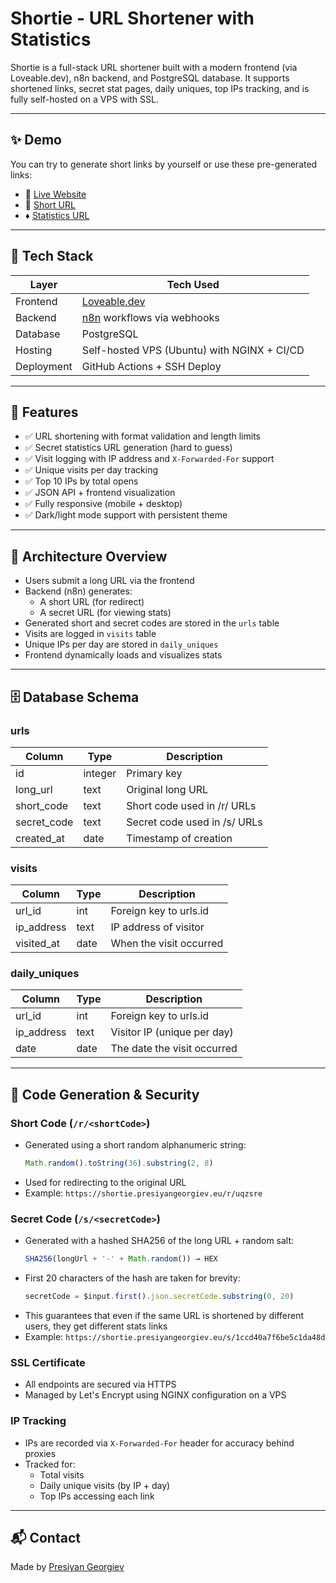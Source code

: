 # Shortie - URL Shortener with Statistics

Shortie is a full-stack URL shortener built with a modern frontend (via Loveable.dev), n8n backend, and PostgreSQL database. It supports shortened links, secret stat pages, daily uniques, top IPs tracking, and is fully self-hosted on a VPS with SSL.

---

## ✨ Demo

You can try to generate short links by yourself or use these pre-generated links:

- 🔹 [Live Website](https://shortie.presiyangeorgiev.eu)
- 🔸 [Short URL](https://shortie.presiyangeorgiev.eu/r/uqzsre)
- ♦️ [Statistics URL](https://shortie.presiyangeorgiev.eu/s/1ccd40a7f6be5c1da48d)

---

## 🧰 Tech Stack

| Layer        | Tech Used                                        |
|--------------|--------------------------------------------------|
| Frontend     | [Loveable.dev](https://www.loveable.dev/)        |
| Backend      | [n8n](https://n8n.io/) workflows via webhooks    |
| Database     | PostgreSQL                                       |
| Hosting      | Self-hosted VPS (Ubuntu) with NGINX + CI/CD      |
| Deployment   | GitHub Actions + SSH Deploy                      |

---

## 🚀 Features

- ✅ URL shortening with format validation and length limits
- ✅ Secret statistics URL generation (hard to guess)
- ✅ Visit logging with IP address and `X-Forwarded-For` support
- ✅ Unique visits per day tracking
- ✅ Top 10 IPs by total opens
- ✅ JSON API + frontend visualization
- ✅ Fully responsive (mobile + desktop)
- ✅ Dark/light mode support with persistent theme

---

## 🧠 Architecture Overview

- Users submit a long URL via the frontend
- Backend (n8n) generates:
  - A short URL (for redirect)
  - A secret URL (for viewing stats)
- Generated short and secret codes are stored in the `urls` table
- Visits are logged in `visits` table
- Unique IPs per day are stored in `daily_uniques`
- Frontend dynamically loads and visualizes stats

---

## 🗄️ Database Schema

### urls
| Column       | Type    | Description                      |
|--------------|---------|----------------------------------|
| id           | integer | Primary key                      |
| long_url     | text    | Original long URL                |
| short_code   | text    | Short code used in /r/ URLs      |
| secret_code  | text    | Secret code used in /s/ URLs     |
| created_at   | date    | Timestamp of creation            |

### visits
| Column       | Type    | Description                      |
|--------------|---------|----------------------------------|
| url_id       | int     | Foreign key to urls.id           |
| ip_address   | text    | IP address of visitor            |
| visited_at   | date    | When the visit occurred          |

### daily_uniques
| Column       | Type    | Description                      |
|--------------|---------|----------------------------------|
| url_id       | int     | Foreign key to urls.id           |
| ip_address   | text    | Visitor IP (unique per day)      |
| date         | date    | The date the visit occurred      |

---

## 🔐 Code Generation & Security

### Short Code (`/r/<shortCode>`)
- Generated using a short random alphanumeric string:
  ```js
  Math.random().toString(36).substring(2, 8)
  ```
- Used for redirecting to the original URL
- Example: `https://shortie.presiyangeorgiev.eu/r/uqzsre`

### Secret Code (`/s/<secretCode>`)
- Generated with a hashed SHA256 of the long URL + random salt:
  ```js
  SHA256(longUrl + '-' + Math.random()) → HEX
  ```
- First 20 characters of the hash are taken for brevity:
  ```js
  secretCode = $input.first().json.secretCode.substring(0, 20)
  ```
- This guarantees that even if the same URL is shortened by different users, they get different stats links
- Example: `https://shortie.presiyangeorgiev.eu/s/1ccd40a7f6be5c1da48d`

### SSL Certificate
- All endpoints are secured via HTTPS
- Managed by Let's Encrypt using NGINX configuration on a VPS

### IP Tracking
- IPs are recorded via `X-Forwarded-For` header for accuracy behind proxies
- Tracked for:
  - Total visits
  - Daily unique visits (by IP + day)
  - Top IPs accessing each link

---

## 📬 Contact

Made by [Presiyan Georgiev](https://www.linkedin.com/in/presiyan-georgiev/)
